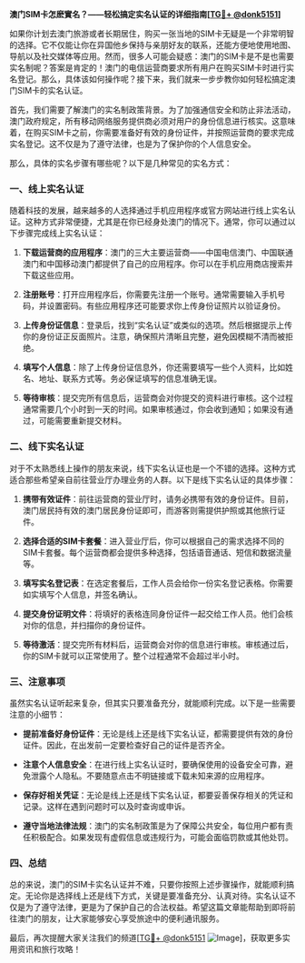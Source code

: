 **澳门SIM卡怎麽實名？——轻松搞定实名认证的详细指南[[TG💪+ @donk5151](https://t.me/s/donk5151)]**

如果你计划去澳门旅游或者长期居住，购买一张当地的SIM卡无疑是一个非常明智的选择。它不仅能让你在异国他乡保持与亲朋好友的联系，还能方便地使用地图、导航以及社交媒体等应用。然而，很多人可能会疑惑：澳门的SIM卡是不是也需要实名制呢？答案是肯定的！澳门的电信运营商要求所有用户在购买SIM卡时进行实名登记。那么，具体该如何操作呢？接下来，我们就来一步步教你如何轻松搞定澳门SIM卡的实名认证。

首先，我们需要了解澳门的实名制政策背景。为了加强通信安全和防止非法活动，澳门政府规定，所有移动网络服务提供商必须对用户的身份信息进行核实。这意味着，在购买SIM卡之前，你需要准备好有效的身份证件，并按照运营商的要求完成实名登记。这不仅是为了遵守法律，也是为了保护你的个人信息安全。

那么，具体的实名步骤有哪些呢？以下是几种常见的实名方式：

### 一、线上实名认证

随着科技的发展，越来越多的人选择通过手机应用程序或官方网站进行线上实名认证。这种方式非常便捷，尤其是在你已经身处澳门的情况下。通常，你可以通过以下步骤完成线上实名认证：

1. **下载运营商的应用程序**：澳门的三大主要运营商——中国电信澳门、中国联通澳门和中国移动澳门都提供了自己的应用程序。你可以在手机应用商店搜索并下载这些应用。
   
2. **注册账号**：打开应用程序后，你需要先注册一个账号。通常需要输入手机号码，并设置密码。有些应用程序还可能要求你上传身份证照片以验证身份。

3. **上传身份证信息**：登录后，找到“实名认证”或类似的选项。然后根据提示上传你的身份证正反面照片。注意，确保照片清晰且完整，避免因模糊不清而被拒绝。

4. **填写个人信息**：除了上传身份证信息外，你还需要填写一些个人资料，比如姓名、地址、联系方式等。务必保证填写的信息准确无误。

5. **等待审核**：提交完所有信息后，运营商会对你提交的资料进行审核。这个过程通常需要几个小时到一天的时间。如果审核通过，你会收到通知；如果没有通过，可能需要重新提交材料。

### 二、线下实名认证

对于不太熟悉线上操作的朋友来说，线下实名认证也是一个不错的选择。这种方式适合那些希望亲自前往营业厅办理业务的人群。以下是线下实名认证的具体步骤：

1. **携带有效证件**：前往运营商的营业厅时，请务必携带有效的身份证件。目前，澳门居民持有效的澳门居民身份证即可，而游客则需提供护照或其他旅行证件。

2. **选择合适的SIM卡套餐**：进入营业厅后，你可以根据自己的需求选择不同的SIM卡套餐。每个运营商都会提供多种选择，包括语音通话、短信和数据流量等。

3. **填写实名登记表**：在选定套餐后，工作人员会给你一份实名登记表格。你需要如实填写个人信息，并签名确认。

4. **提交身份证明文件**：将填好的表格连同身份证件一起交给工作人员。他们会核对你的信息，并扫描你的身份证件。

5. **等待激活**：提交完所有材料后，运营商会对你的信息进行审核。审核通过后，你的SIM卡就可以正常使用了。整个过程通常不会超过半小时。

### 三、注意事项

虽然实名认证听起来复杂，但其实只要准备充分，就能顺利完成。以下是一些需要注意的小细节：

- **提前准备好身份证件**：无论是线上还是线下实名认证，都需要提供有效的身份证件。因此，在出发前一定要检查好自己的证件是否齐全。

- **注意个人信息安全**：在进行线上实名认证时，要确保使用的设备安全可靠，避免泄露个人隐私。不要随意点击不明链接或下载未知来源的应用程序。

- **保存好相关凭证**：无论是线上还是线下实名认证，都要妥善保存相关的凭证和记录。这样在遇到问题时可以及时查询或申诉。

- **遵守当地法律法规**：澳门的实名制政策是为了保障公共安全，每位用户都有责任积极配合。如果发现有虚假信息或违规行为，可能会面临罚款或其他处罚。

### 四、总结

总的来说，澳门的SIM卡实名认证并不难，只要你按照上述步骤操作，就能顺利搞定。无论你是选择线上还是线下方式，关键是要准备充分、认真对待。实名认证不仅是为了遵守法律，更是为了保护自己的合法权益。希望这篇文章能帮助到即将前往澳门的朋友，让大家能够安心享受旅途中的便利通讯服务。

最后，再次提醒大家关注我们的频道[[TG💪+ @donk5151](https://t.me/s/donk5151) ![Image](https://i.postimg.cc/rwNCRYN7/Snipaste-2025-04-30-17-27-05.png)]，获取更多实用资讯和旅行攻略！